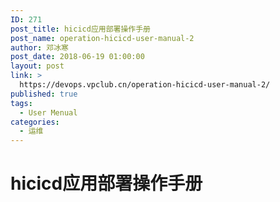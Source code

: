 ```yaml
---
ID: 271
post_title: hicicd应用部署操作手册
post_name: operation-hicicd-user-manual-2
author: 邓冰寒
post_date: 2018-06-19 01:00:00
layout: post
link: >
  https://devops.vpclub.cn/operation-hicicd-user-manual-2/
published: true
tags:
  - User Menual
categories:
  - 运维
---
```

# hicicd应用部署操作手册